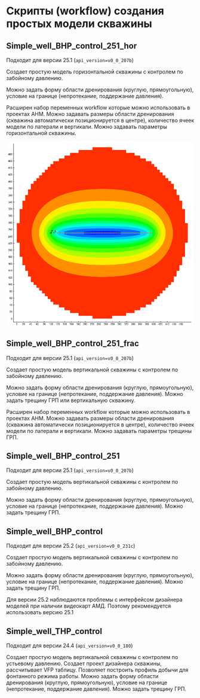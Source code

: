 # Скрипты (workflow) создания простых модели скважины


## Simple_well_BHP_control_251_hor

Подходит для версии 25.1 (`api_version=v0_0_207b`)

Создает простую модель горизонтальной скважины с контролем по забойному давлению. 
 
Можно задать форму области дренирования (круглую, прямоугольную), условие на границе (непротекание, поддержание давления).  

Расширен набор переменных workflow которые можно использовать в проектах AHM. Можно задавать размеры области дренирования (скважина автоматически позиционируется в центре), количество ячеек модели по латерали и вертикали. Можно задавать параметры горизонтальной скважины.

![](models/workflows/Simple_well_BHP_control/hor.png)

## Simple_well_BHP_control_251_frac

Подходит для версии 25.1 (`api_version=v0_0_207b`)

Создает простую модель вертикальной скважины с контролем по забойному давлению. 
 
Можно задать форму области дренирования (круглую, прямоугольную), условие на границе (непротекание, поддержание давления). Можно задать трещину ГРП или вертикальную скважину. 

Расширен набор переменных workflow которые можно использовать в проектах AHM. Можно задавать размеры области дренирования (скважина автоматически позиционируется в центре), количество ячеек модели по латерали и вертикали. Можно задавать параметры трещины ГРП.


## Simple_well_BHP_control_251

Подходит для версии 25.1 (`api_version=v0_0_207b`)

Создает простую модель вертикальной скважины с контролем по забойному давлению. 
 
Можно задать форму области дренирования (круглую, прямоугольную), условие на границе (непротекание, поддержание давления). Можно задать трещину ГРП.
 

## Simple_well_BHP_control

Подходит для версии 25.2 (`api_version=v0_0_231c`)

Создает простую модель вертикальной скважины с контролем по забойному давлению. 
 
Можно задать форму области дренирования (круглую, прямоугольную), условие на границе (непротекание, поддержание давления). Можно задать трещину ГРП.

Для версии 25.2 наблюдаются проблемы с интерфейсом дизайнера моделей при наличии видеокарт АМД. Поэтому рекомендуется использовать версию 25.1 

## Simple_well_THP_control

Подходит для версии 24.4 (`api_version=v0_0_180`)

Создает простую модель вертикальной скважины с контролем по устьевому давлению. Создает проект дизайнера скважины, рассчитывает VFP таблицу. Позволяет построить профиль добычи для фонтанного режима работы. 
Можно задать форму области дренирования (круглую, прямоугольную), условие на границе (непротекание, поддержание давления). Можно задать трещину ГРП.

